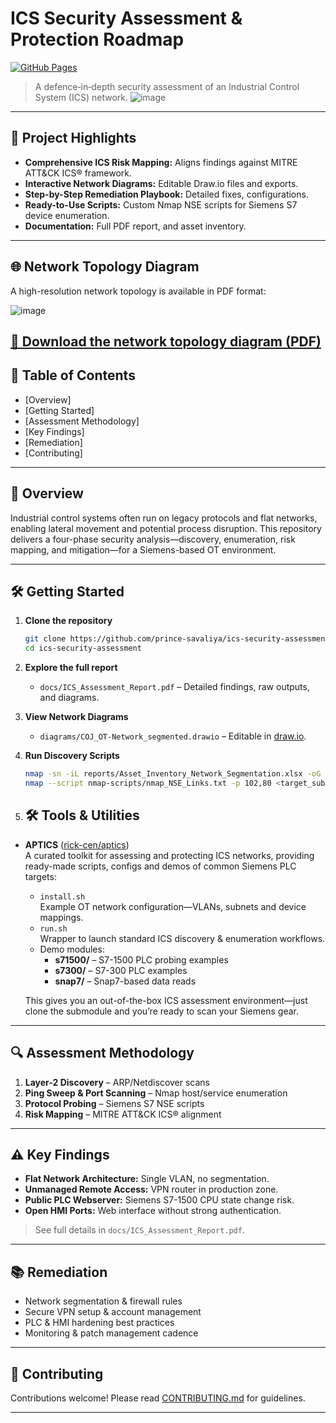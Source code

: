 # ICS Security Assessment & Protection Roadmap

[![GitHub Pages](https://img.shields.io/badge/Pages-Enabled-brightgreen)](#)


> A defence‑in‑depth security assessment of an Industrial Control System (ICS) network.
![image](https://github.com/user-attachments/assets/a47c5f7b-996f-4168-9b84-4a0f42ee72f4)


---

## 🚀 Project Highlights

- **Comprehensive ICS Risk Mapping:** Aligns findings against MITRE ATT&CK ICS® framework.
- **Interactive Network Diagrams:** Editable Draw.io files and exports.
- **Step-by-Step Remediation Playbook:** Detailed fixes, configurations.
- **Ready-to-Use Scripts:** Custom Nmap NSE scripts for Siemens S7 device enumeration.
- **Documentation:** Full PDF report, and asset inventory.

---

## 🌐 Network Topology Diagram

A high-resolution network topology is available in PDF format:

![image](https://github.com/user-attachments/assets/77533587-4cc7-462a-9350-802dedcfd32b)


[📄 Download the network topology diagram (PDF)](diagrams/COJ_OT-Network_segmented.pdf)
---

## 📖 Table of Contents

- [Overview]
- [Getting Started]
- [Assessment Methodology]
- [Key Findings]
- [Remediation]
- [Contributing]

---

## 📖 Overview

Industrial control systems often run on legacy protocols and flat networks, enabling lateral movement and potential process disruption. This repository delivers a four-phase security analysis—discovery, enumeration, risk mapping, and mitigation—for a Siemens-based OT environment.

---

## 🛠 Getting Started

1. **Clone the repository**  
   ```bash
   git clone https://github.com/prince-savaliya/ics-security-assessment.git
   cd ics-security-assessment
   ```

2. **Explore the full report**  
   - `docs/ICS_Assessment_Report.pdf` – Detailed findings, raw outputs, and diagrams.

3. **View Network Diagrams**  
   - `diagrams/COJ_OT-Network_segmented.drawio` – Editable in [draw.io](https://app.diagrams.net).

4. **Run Discovery Scripts**  
   ```bash
   nmap -sn -iL reports/Asset_Inventory_Network_Segmentation.xlsx -oG nmap_results.gnmap
   nmap --script nmap-scripts/nmap_NSE_Links.txt -p 102,80 <target_subnet>
   ```
5. ## 🛠 Tools & Utilities

- **APTICS** ([rick-cen/aptics](https://github.com/rick-cen/aptics))  
  A curated toolkit for assessing and protecting ICS networks, providing ready-made scripts, configs and demos of common Siemens PLC targets:
  - `install.sh`   
    Example OT network configuration—VLANs, subnets and device mappings.  
  - `run.sh`  
    Wrapper to launch standard ICS discovery & enumeration workflows.  
  - Demo modules:  
    - **s71500/** – S7-1500 PLC probing examples  
    - **s7300/** – S7-300 PLC examples  
    - **snap7/**  – Snap7-based data reads   

  This gives you an out-of-the-box ICS assessment environment—just clone the submodule and you’re ready to scan your Siemens gear.


---

## 🔍 Assessment Methodology

1. **Layer-2 Discovery** – ARP/Netdiscover scans  
2. **Ping Sweep & Port Scanning** – Nmap host/service enumeration  
3. **Protocol Probing** – Siemens S7 NSE scripts  
4. **Risk Mapping** – MITRE ATT&CK ICS® alignment

---

## ⚠️ Key Findings

- **Flat Network Architecture:** Single VLAN, no segmentation.  
- **Unmanaged Remote Access:** VPN router in production zone.  
- **Public PLC Webserver:** Siemens S7-1500 CPU state change risk.  
- **Open HMI Ports:** Web interface without strong authentication.  

> See full details in `docs/ICS_Assessment_Report.pdf`.

---

## 📚 Remediation

- Network segmentation & firewall rules  
- Secure VPN setup & account management  
- PLC & HMI hardening best practices  
- Monitoring & patch management cadence

---

## 🤝 Contributing

Contributions welcome! Please read [CONTRIBUTING.md](CONTRIBUTING.md) for guidelines.

---
